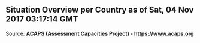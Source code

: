 ## Situation Overview per Country as of Sat, 04 Nov 2017 03:17:14 GMT

Source: **ACAPS (Assessment Capacities Project) - https://www.acaps.org**